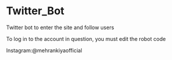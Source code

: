 # Twitter_Bot
Twitter bot to enter the site and follow users

To log in to the account in question, you must edit the robot code


Instagram:@mehrankiyaofficial
